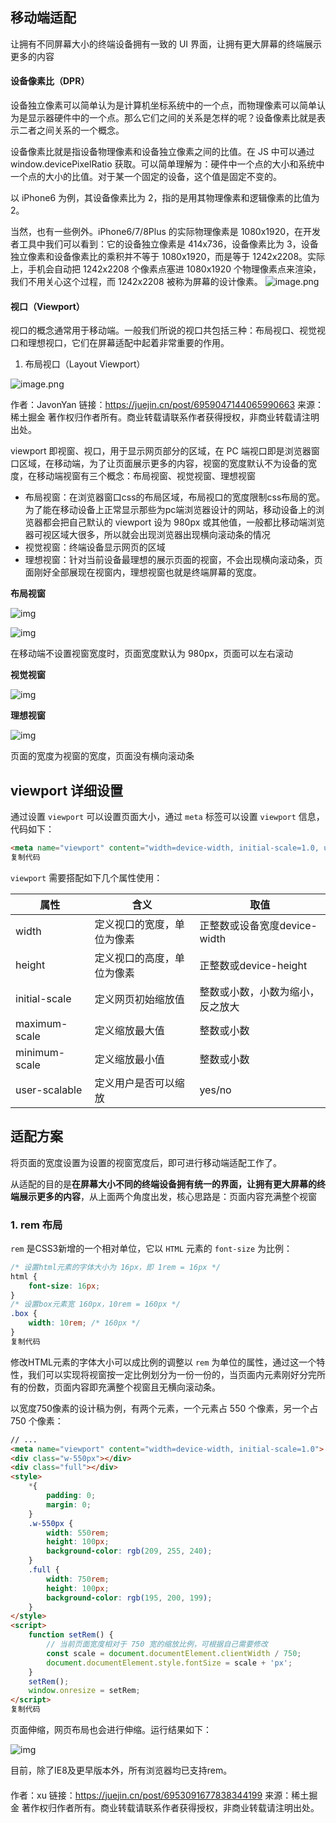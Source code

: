 ## 移动端适配

让拥有不同屏幕大小的终端设备拥有一致的 UI 界面，让拥有更大屏幕的终端展示更多的内容

#### 设备像素比（DPR）

设备独立像素可以简单认为是计算机坐标系统中的一个点，而物理像素可以简单认为是显示器硬件中的一个点。那么它们之间的关系是怎样的呢？设备像素比就是表示二者之间关系的一个概念。
 
设备像素比就是指设备物理像素和设备独立像素之间的比值。在 JS 中可以通过 window.devicePixelRatio 获取。可以简单理解为：硬件中一个点的大小和系统中一个点的大小的比值。对于某一个固定的设备，这个值是固定不变的。
 
以 iPhone6 为例，其设备像素比为 2，指的是用其物理像素和逻辑像素的比值为 2。

当然，也有一些例外。iPhone6/7/8Plus 的实际物理像素是 1080x1920，在开发者工具中我们可以看到：它的设备独立像素是 414x736，设备像素比为 3，设备独立像素和设备像素比的乘积并不等于 1080x1920，而是等于 1242x2208。实际上，手机会自动把 1242x2208 个像素点塞进 1080x1920 个物理像素点来渲染，我们不用关心这个过程，而 1242x2208 被称为屏幕的设计像素。
![image.png](https://p3-juejin.byteimg.com/tos-cn-i-k3u1fbpfcp/7b442d35bf324953bfb430ed3ac97fa2~tplv-k3u1fbpfcp-zoom-in-crop-mark:3024:0:0:0.awebp)

#### 视口（Viewport）

视口的概念通常用于移动端。一般我们所说的视口共包括三种：布局视口、视觉视口和理想视口，它们在屏幕适配中起着非常重要的作用。

1. 布局视口（Layout Viewport）

![image.png](https://p3-juejin.byteimg.com/tos-cn-i-k3u1fbpfcp/26d80750d5084c7494099d2bf53692e1~tplv-k3u1fbpfcp-zoom-in-crop-mark:3024:0:0:0.awebp)


作者：JavonYan
链接：https://juejin.cn/post/6959047144065990663
来源：稀土掘金
著作权归作者所有。商业转载请联系作者获得授权，非商业转载请注明出处。

viewport 即视窗、视口，用于显示网页部分的区域，在 PC 端视口即是浏览器窗口区域，在移动端，为了让页面展示更多的内容，视窗的宽度默认不为设备的宽度，在移动端视窗有三个概念：布局视窗、视觉视窗、理想视窗

- 布局视窗：在浏览器窗口css的布局区域，布局视口的宽度限制css布局的宽。为了能在移动设备上正常显示那些为pc端浏览器设计的网站，移动设备上的浏览器都会把自己默认的 viewport 设为 980px 或其他值，一般都比移动端浏览器可视区域大很多，所以就会出现浏览器出现横向滚动条的情况
- 视觉视窗：终端设备显示网页的区域
- 理想视窗：针对当前设备最理想的展示页面的视窗，不会出现横向滚动条，页面刚好全部展现在视窗内，理想视窗也就是终端屏幕的宽度。

**布局视窗**

![img](https://p3-juejin.byteimg.com/tos-cn-i-k3u1fbpfcp/4c0a5f8691f3471885cd54e35317240a~tplv-k3u1fbpfcp-zoom-in-crop-mark:3024:0:0:0.awebp)

![img](https://p3-juejin.byteimg.com/tos-cn-i-k3u1fbpfcp/42c8f25404b34e538a91f48ea76a76f7~tplv-k3u1fbpfcp-zoom-in-crop-mark:3024:0:0:0.awebp)

在移动端不设置视窗宽度时，页面宽度默认为 980px，页面可以左右滚动

**视觉视窗**

![img](https://p3-juejin.byteimg.com/tos-cn-i-k3u1fbpfcp/80a90d5e0e6744a8af7de3388bc71a46~tplv-k3u1fbpfcp-zoom-in-crop-mark:3024:0:0:0.awebp)

**理想视窗**

![img](https://p3-juejin.byteimg.com/tos-cn-i-k3u1fbpfcp/3969df49e9274f35ad4c5d47f9a25998~tplv-k3u1fbpfcp-zoom-in-crop-mark:3024:0:0:0.awebp)

页面的宽度为视窗的宽度，页面没有横向滚动条

## viewport 详细设置

通过设置 `viewport` 可以设置页面大小，通过 `meta` 标签可以设置 `viewport` 信息，代码如下：

```html
<meta name="viewport" content="width=device-width, initial-scale=1.0, user-scalable=no, minimum-sacle=1, maximum-scale=1" >
复制代码
```

`viewport` 需要搭配如下几个属性使用：

| 属性          | 含义                       | 取值                             |
| ------------- | -------------------------- | -------------------------------- |
| width         | 定义视口的宽度，单位为像素 | 正整数或设备宽度device-width     |
| height        | 定义视口的高度，单位为像素 | 正整数或device-height            |
| initial-scale | 定义网页初始缩放值         | 整数或小数，小数为缩小，反之放大 |
| maximum-scale | 定义缩放最大值             | 整数或小数                       |
| minimum-scale | 定义缩放最小值             | 整数或小数                       |
| user-scalable | 定义用户是否可以缩放       | yes/no                           |

## 适配方案

将页面的宽度设置为设置的视窗宽度后，即可进行移动端适配工作了。

从适配的目的是**在屏幕大小不同的终端设备拥有统一的界面，让拥有更大屏幕的终端展示更多的内容**，从上面两个角度出发，核心思路是：页面内容充满整个视窗

### 1. rem 布局

`rem` 是CSS3新增的一个相对单位，它以 `HTML` 元素的 `font-size` 为比例：

```css
/* 设置html元素的字体大小为 16px，即 1rem = 16px */
html {
    font-size: 16px;
}
/* 设置box元素宽 160px，10rem = 160px */
.box {
    width: 10rem; /* 160px */
}
复制代码
```

修改HTML元素的字体大小可以成比例的调整以 `rem` 为单位的属性，通过这一个特性，我们可以实现将视窗按一定比例划分为一份一份的，当页面内元素刚好分完所有的份数，页面内容即充满整个视窗且无横向滚动条。

以宽度750像素的设计稿为例，有两个元素，一个元素占 550 个像素，另一个占 750 个像素：

```html
// ...
<meta name="viewport" content="width=device-width, initial-scale=1.0">
<div class="w-550px"></div>
<div class="full"></div>
<style>
    *{
        padding: 0;
        margin: 0;
    }
    .w-550px {
        width: 550rem;
        height: 100px;
        background-color: rgb(209, 255, 240);
    }
    .full {
        width: 750rem;
        height: 100px;
        background-color: rgb(195, 200, 199);
    }
</style>
<script>
    function setRem() {
        // 当前页面宽度相对于 750 宽的缩放比例，可根据自己需要修改
        const scale = document.documentElement.clientWidth / 750;
        document.documentElement.style.fontSize = scale + 'px';
    }
    setRem();
    window.onresize = setRem;
</script>
复制代码
```

页面伸缩，网页布局也会进行伸缩。运行结果如下：

![img](https://p3-juejin.byteimg.com/tos-cn-i-k3u1fbpfcp/5811a9addd414a3e93eb23cb804a4c4f~tplv-k3u1fbpfcp-zoom-in-crop-mark:3024:0:0:0.awebp)

目前，除了IE8及更早版本外，所有浏览器均已支持rem。

#### 


作者：xu
链接：https://juejin.cn/post/6953091677838344199
来源：稀土掘金
著作权归作者所有。商业转载请联系作者获得授权，非商业转载请注明出处。